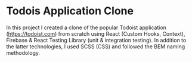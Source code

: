 # Todois Application Clone
In this project I created a clone of the popular Todoist application (https://todoist.com) from scratch using React (Custom Hooks, Context), Firebase & React Testing Library (unit & integration testing). In addition to the latter technologies, I used SCSS (CSS) and followed the BEM naming methodology.
